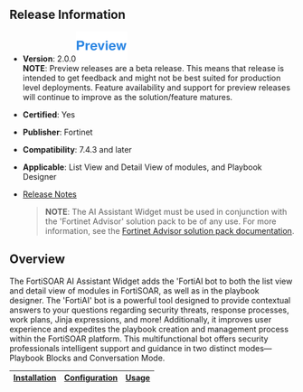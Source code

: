 ## Release Information

- **Version**: 2.0.0![Preview icon](./docs/res/icon-preview.svg)   
  **NOTE**: Preview releases are a beta release. This means that release is intended to get feedback and might not be best suited for production level deployments. Feature availability and support for preview releases will continue to improve as the solution/feature matures.

- **Certified**: Yes

- **Publisher**: Fortinet

- **Compatibility**: 7.4.3 and later

- **Applicable**: List View and Detail View of modules, and Playbook Designer

- [Release Notes](./release_notes.md)
  
  >**NOTE**: The AI Assistant Widget must be used in conjunction with the 'Fortinet Advisor' solution pack to be of any use. For more information, see the [Fortinet Advisor solution pack documentation](https://github.com/fortinet-fortisoar/solution-pack-fortinet-advisor/blob/release/1.0.0/README.md).

## Overview

The FortiSOAR AI Assistant Widget adds the 'FortiAI bot to both the list view and detail view of modules in FortiSOAR, as well as in the playbook designer. The 'FortiAI' bot is a powerful tool designed to provide contextual answers to your questions regarding security threats, response processes, work plans, Jinja expressions, and more! Additionally, it improves user experience and expedites the playbook creation and management process within the FortiSOAR platform. This multifunctional bot offers security professionals intelligent support and guidance in two distinct modes—Playbook Blocks and Conversation Mode.

| [Installation](./docs/setup.md#installation) | [Configuration](./docs/setup.md#configuration) | [Usage](./docs/usage.md) | 
|--------------------------------------------|----------------------------------------------|------------------------|
